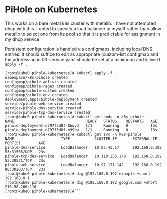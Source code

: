 # PiHole on Kubernetes

This works on a bare metal k8s cluster with metallb. I have not attempted dhcp with this. I opted to specify a load balancer ip myself rather than allow metallb to select one from its pool so that it is predictable for assignment in my dhcp service.

Persistent configuration is handled via configmaps, including local DNS entries. It should suffice to edit as appropriate (custom-list configmap and the addressing in 03-service.yaml should be set at a minimum) and `kubectl apply -f .`

```
[root@kube0 pihole-kubernetes]# kubectl apply -f .
namespace/k8s-pihole created
configmap/pihole-adlists created
configmap/pihole-regex created
configmap/pihole-custom created
configmap/pihole-env created
deployment.apps/pihole-deployment created
service/pihole-web-service created
service/pihole-dns-service created
service/pihole-tcp-dns-service created
[root@kube0 pihole-kubernetes]# kubectl get pods -n k8s-pihole
NAME                                READY   STATUS    RESTARTS   AGE
pihole-deployment-d797f5d8f-8bqvd   1/1     Running   0          13s
pihole-deployment-d797f5d8f-m99bw   1/1     Running   0          13s
[root@kube0 pihole-kubernetes]# kubectl get svc -n k8s-pihole
NAME                     TYPE           CLUSTER-IP       EXTERNAL-IP     PORT(S)        AGE
pihole-dns-service       LoadBalancer   10.97.43.17      192.168.0.192   53:31565/UDP   23s
pihole-tcp-dns-service   LoadBalancer   10.110.255.178   192.168.0.192   53:30521/TCP   23s
pihole-web-service       LoadBalancer   10.97.171.142    192.168.0.192   80:30203/TCP   23s
[root@kube0 pihole-kubernetes]# dig @192.168.0.192 example +short
192.168.0.1
[root@kube0 pihole-kubernetes]# dig @192.168.0.192 google.com +short
216.58.206.110
[root@kube0 pihole-kubernetes]#```
